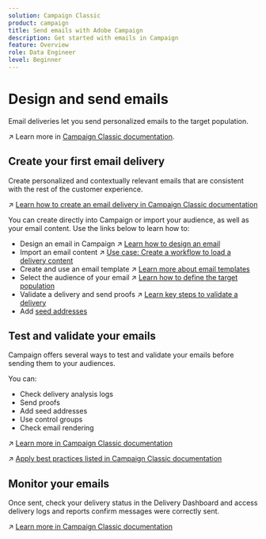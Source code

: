 ```yaml
---
solution: Campaign Classic
product: campaign
title: Send emails with Adobe Campaign
description: Get started with emails in Campaign
feature: Overview
role: Data Engineer
level: Beginner
---
```

# Design and send emails

Email deliveries let you send personalized emails to the target population. 

:arrow_upper_right: Learn more in [Campaign Classic documentation](https://experienceleague.adobe.com/docs/campaign-classic/using/sending-messages/sending-emails/about-email-channel.html).

## Create your first email delivery

Create personalized and contextually relevant emails that are consistent with the rest of the customer experience.

:arrow_upper_right: [Learn how to create an email delivery in Campaign Classic documentation](https://experienceleague.adobe.com/docs/campaign-classic/using/designing-content/editing-html-content/use-case--creating-an-email-delivery.html)

You can create directly into Campaign or import your audience, as well as your email content. Use the links below to learn how to:

* Design an email in Campaign
    :arrow_upper_right: [Learn how to design an email](https://experienceleague.adobe.com/docs/campaign-classic/using/sending-messages/sending-emails/defining-the-email-content.html)
* Import an email content
    :arrow_upper_right: [Use case: Create a workflow to load a delivery content](https://experienceleague.adobe.com/docs/campaign-classic/using/automating-with-workflows/use-cases/deliveries/loading-delivery-content.html)
* Create and use an email template
    :arrow_upper_right: [Learn more about email templates](https://experienceleague.adobe.com/docs/campaign-classic/using/sending-messages/using-delivery-templates/about-templates.html)
* Select the audience of your email
    :arrow_upper_right: [Learn how to define the target population](https://experienceleague.adobe.com/docs/campaign-classic/using/sending-messages/key-steps-when-creating-a-delivery/steps-defining-the-target-population.html)
* Validate a delivery and send proofs
    :arrow_upper_right: [Learn key steps to validate a delivery](https://experienceleague.adobe.com/docs/campaign-classic/using/sending-messages/key-steps-when-creating-a-delivery/steps-validating-the-delivery.html)
* Add [seed addresses](https://experienceleague.adobe.com/docs/campaign-classic/using/sending-messages/using-seed-addresses/about-seed-addresses.html)

## Test and validate your emails

Campaign offers several ways to test and validate your emails before sending them to your audiences.

You can:

* Check delivery analysis logs
* Send proofs
* Add seed addresses
* Use control groups
* Check email rendering

:arrow_upper_right: [Learn more in Campaign Classic documentation](https://experienceleague.adobe.com/docs/campaign-classic/using/sending-messages/key-steps-when-creating-a-delivery/steps-validating-the-delivery.html)

:arrow_upper_right: [Apply best practices listed in Campaign Classic documentation](https://experienceleague.adobe.com/docs/campaign-classic/using/sending-messages/key-steps-when-creating-a-delivery/delivery-bestpractices/check-before-sending.html)

## Monitor your emails

Once sent, check your delivery status in the Delivery Dashboard and access delivery logs and reports confirm messages were correctly sent.

:arrow_upper_right: [Learn more in Campaign Classic documentation](https://experienceleague.adobe.com/docs/campaign-classic/using/sending-messages/key-steps-when-creating-a-delivery/delivery-bestpractices/track-and-monitor.html)



